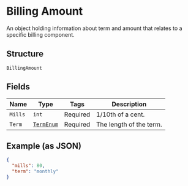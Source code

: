 
# Billing Amount

An object holding information about term and amount that relates to a specific billing component.

## Structure

`BillingAmount`

## Fields

| Name | Type | Tags | Description |
|  --- | --- | --- | --- |
| `Mills` | `int` | Required | 1/10th of a cent. |
| `Term` | [`TermEnum`](../../doc/models/term-enum.md) | Required | The length of the term. |

## Example (as JSON)

```json
{
  "mills": 80,
  "term": "monthly"
}
```

